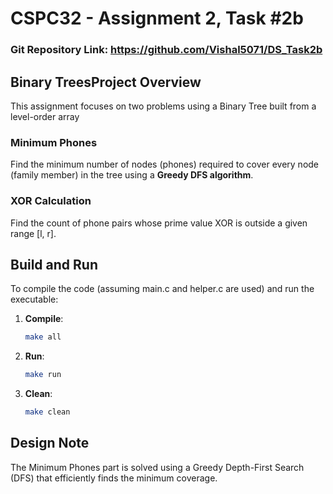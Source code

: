 
# CSPC32 - Assignment 2, Task #2b

### Git Repository Link: https://github.com/Vishal5071/DS_Task2b 

## Binary TreesProject Overview
This assignment focuses on two problems using a Binary Tree built from a level-order array
### Minimum Phones
Find the minimum number of nodes (phones) required to cover every node (family member) in the tree using a **Greedy DFS algorithm**.
### XOR Calculation
Find the count of phone pairs whose prime value XOR is outside a given range [l, r].

## Build and Run

To compile the code (assuming main.c and helper.c are used) and run the executable:
1. **Compile**:
    ```bash
    make all
    ```
2. **Run**:
    ```bash
    make run
    ```
3. **Clean**: 
    ```bash
    make clean
    ```
## Design Note
The Minimum Phones part is solved using a Greedy Depth-First Search (DFS) that efficiently finds the minimum coverage.